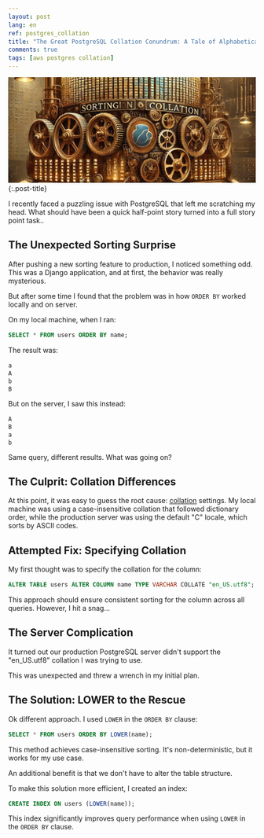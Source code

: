 ```yaml
---
layout: post
lang: en
ref: postgres_collation
title: "The Great PostgreSQL Collation Conundrum: A Tale of Alphabetical Anarchy"
comments: true
tags: [aws postgres collation]
---
```


![](/images/postgres-collation.png){:.post-title}

I recently faced a puzzling issue with PostgreSQL that left me scratching my head. 
What should have been a quick half-point story turned into a full story point task..

## The Unexpected Sorting Surprise

After pushing a new sorting feature to production, I noticed something odd. 
This was a Django application, and at first, the behavior was really mysterious.

But after some time I found that the problem was in how `ORDER BY` worked
locally and on server.

On my local machine, when I ran:

```sql
SELECT * FROM users ORDER BY name;
```

The result was:

```
a
A
b
B
```

But on the server, I saw this instead:

```
A
B
a
b
```

Same query, different results. What was going on?

## The Culprit: Collation Differences

At this point, it was easy to guess the root cause: [collation](https://www.postgresql.org/docs/12/collation.html) settings. 
My local machine was using a case-insensitive collation that followed dictionary order, 
while the production server was using the default "C" locale, which sorts by ASCII codes.

## Attempted Fix: Specifying Collation

My first thought was to specify the collation for the column:

```sql
ALTER TABLE users ALTER COLUMN name TYPE VARCHAR COLLATE "en_US.utf8";
```

This approach should ensure consistent sorting for the column across all queries. 
However, I hit a snag...

## The Server Complication

It turned out our production PostgreSQL server didn't support the "en_US.utf8" 
collation I was trying to use. 

This was unexpected and threw a wrench in my initial plan.

## The Solution: LOWER to the Rescue

Ok different approach. I used `LOWER` in the `ORDER BY` clause:

```sql
SELECT * FROM users ORDER BY LOWER(name);
```

This method achieves case-insensitive sorting.
It's non-deterministic, but it works for my use case.

An additional benefit is that we don't have to alter the table structure.

To make this solution more efficient, I created an index:

```sql
CREATE INDEX ON users (LOWER(name));
```

This index significantly improves query performance when using `LOWER` in the `ORDER BY` clause.
